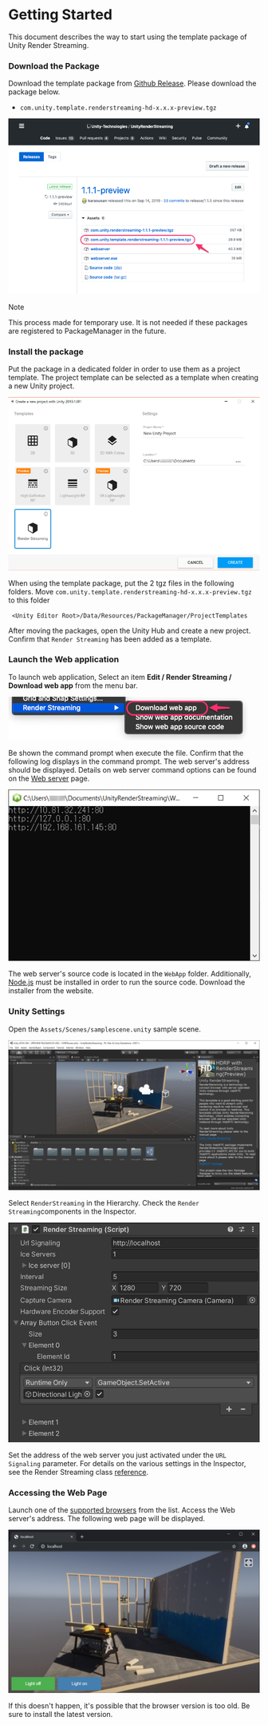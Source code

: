 # Getting Started

This document describes the way to start using the template package of Unity Render Streaming.

### Download the Package

Download the template package from [Github Release](https://github.com/Unity-Technologies/com.unity.webrtc/releases). Please download the package below.

- `com.unity.template.renderstreaming-hd-x.x.x-preview.tgz`

![Download template package](../images/download_template_package.png)

> [!NOTE]
> This process made for temporary use. It is not needed if these packages are registered to PackageManager in the future.

### Install the package

Put the package in a dedicated folder in order to use them as a project template.
The project template can be selected as a template when creating a new Unity project. 

![Template unityhub](../images/template_in_unityhub.png)

When using the template package, put the 2 tgz files in the following folders. 
Move `com.unity.template.renderstreaming-hd-x.x.x-preview.tgz` to this folder

```
 <Unity Editor Root>/Data/Resources/PackageManager/ProjectTemplates
```

After moving the packages, open the Unity Hub and create a new project. Confirm that `Render Streaming` has been added as a template. 

### Launch the Web application

To launch web application, Select an item **Edit / Render Streaming / Download web app** from the menu bar. 

![Menu download webapp](../images/menu_download_webapp.png)

Be shown the command prompt when execute the file. Confirm that the following log displays in the command prompt. The web server's address should be displayed. Details on web  server command options can be found on the [Web server](webserver_EN.md) page.

![Launch Web Server command](../images/launch_webserver_cmd.png)

The web server's source code is located in the `WebApp` folder. Additionally, [Node.js](https://nodejs.org) must be installed in order to run the source code. Download the installer from the website.

### Unity Settings

Open the `Assets/Scenes/samplescene.unity` sample scene.

![HDRP scene](../images/hdrpscene.png)

Select `RenderStreaming` in the Hierarchy. Check the `Render Streaming`components in the Inspector. 

![Render Streaming inspector](../images/renderstreaming_inspector.png)

Set the address of the web server you just activated under the `URL Signaling` parameter. For details on the various settings in the Inspector, see the Render Streaming class [reference](class-renderstreaming.md). 

### Accessing the Web Page

Launch one of the [supported browsers](../index.md) from the list. 
Access the Web server's address. The following web page will be displayed. 

![Browser HDRP scene](../images/browser_hdrpscene.png)

If this doesn't happen, it's possible that the browser version is too old. Be sure to install the latest version. 
